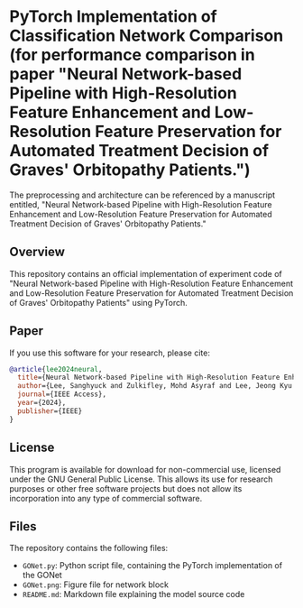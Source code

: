 # PyTorch Implementation of Classification Network Comparison (for performance comparison in paper "Neural Network-based Pipeline with High-Resolution Feature Enhancement and Low-Resolution Feature Preservation for Automated Treatment Decision of Graves' Orbitopathy Patients.")
 
The preprocessing and architecture can be referenced by a manuscript entitled, "Neural Network-based Pipeline with High-Resolution Feature Enhancement and Low-Resolution Feature Preservation for Automated Treatment Decision of Graves' Orbitopathy Patients." 

## Overview
This repository contains an official implementation of experiment code of "Neural Network-based Pipeline with High-Resolution Feature Enhancement and Low-Resolution Feature Preservation for Automated Treatment Decision of Graves' Orbitopathy Patients" using PyTorch.<br/>


## Paper
If you use this software for your research, please cite:

```bibtex
@article{lee2024neural,
  title={Neural Network-based Pipeline with High-Resolution Feature Enhancement and Low-Resolution Feature Preservation for Automated Treatment Decision of Graves’ Orbitopathy Patients},
  author={Lee, Sanghyuck and Zulkifley, Mohd Asyraf and Lee, Jeong Kyu and Lee, Jaesung},
  journal={IEEE Access},
  year={2024},
  publisher={IEEE}
}
```

## License
This program is available for download for non-commercial use, licensed under the GNU General Public License. This allows its use for research purposes or other free software projects but does not allow its incorporation into any type of commercial software.

## Files
The repository contains the following files:
- `GONet.py`: Python script file, containing the PyTorch implementation of the GONet
- `GONet.png`: Figure file for network block
- `README.md`: Markdown file explaining the model source code
